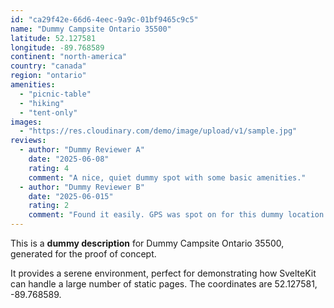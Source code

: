 ```yaml
---
id: "ca29f42e-66d6-4eec-9a9c-01bf9465c9c5"
name: "Dummy Campsite Ontario 35500"
latitude: 52.127581
longitude: -89.768589
continent: "north-america"
country: "canada"
region: "ontario"
amenities:
  - "picnic-table"
  - "hiking"
  - "tent-only"
images:
  - "https://res.cloudinary.com/demo/image/upload/v1/sample.jpg"
reviews:
  - author: "Dummy Reviewer A"
    date: "2025-06-08"
    rating: 4
    comment: "A nice, quiet dummy spot with some basic amenities."
  - author: "Dummy Reviewer B"
    date: "2025-06-015"
    rating: 2
    comment: "Found it easily. GPS was spot on for this dummy location."
---
```


This is a **dummy description** for Dummy Campsite Ontario 35500, generated for the proof of concept.

It provides a serene environment, perfect for demonstrating how SvelteKit can handle a large number of static pages. The coordinates are 52.127581, -89.768589.
